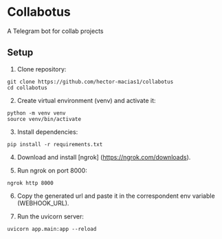 # Collabotus
A Telegram bot for collab projects

## Setup
1. Clone repository:
```shell
git clone https://github.com/hector-macias1/collabotus
cd collabotus
```

2. Create virtual environment (venv) and activate it:
```shell
python -m venv venv
source venv/bin/activate
```

3. Install dependencies:
```shell
pip install -r requirements.txt
```

4. Download and install [ngrok] (https://ngrok.com/downloads).

5. Run ngrok on port 8000:
```shell
ngrok http 8000
```
6. Copy the generated url and paste it in the correspondent env variable (WEBHOOK_URL).

7. Run the uvicorn server:
```shell
uvicorn app.main:app --reload
```